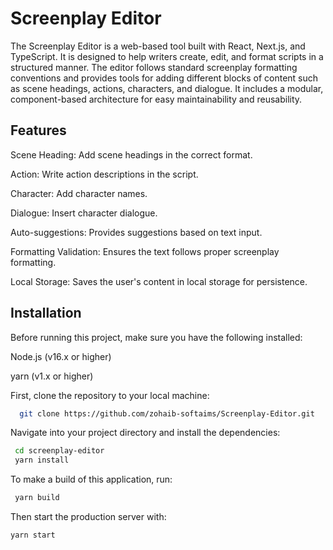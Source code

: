 # Screenplay Editor

The Screenplay Editor is a web-based tool built with React, Next.js, and TypeScript. It is designed to help writers create, edit, and format scripts in a structured manner. The editor follows standard screenplay formatting conventions and provides tools for adding different blocks of content such as scene headings, actions, characters, and dialogue. It includes a modular, component-based architecture for easy maintainability and reusability.

## Features

Scene Heading: Add scene headings in the correct format.

Action: Write action descriptions in the script.

Character: Add character names.

Dialogue: Insert character dialogue.

Auto-suggestions: Provides suggestions based on text input.

Formatting Validation: Ensures the text follows proper screenplay formatting.

Local Storage: Saves the user's content in local storage for persistence.

## Installation

Before running this project, make sure you have the following installed:

Node.js (v16.x or higher)

yarn (v1.x or higher)

First, clone the repository to your local machine:

```bash
  git clone https://github.com/zohaib-softaims/Screenplay-Editor.git
```

Navigate into your project directory and install the dependencies:

```bash
 cd screenplay-editor
 yarn install
```

To make a build of this application, run:

```bash
 yarn build

```

Then start the production server with:

```bash
yarn start
```
